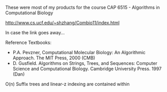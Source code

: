 These were most of my products for the course CAP 6515 - Algorithms in Computational Biology

http://www.cs.ucf.edu/~shzhang/Combio11/index.html

In case the link goes away...


Reference Textbooks:
* P.A. Pevzner, Computational Molecular Biology: An Algorithmic Approach. The MIT Press, 2000 (CMB)
* D. Gusfield. Algorithms on Strings, Trees, and Sequences: Computer Science and Computational Biology. Cambridge University Press. 1997 (Dan)

O(n) Suffix trees and linear-z indexing are contained within
